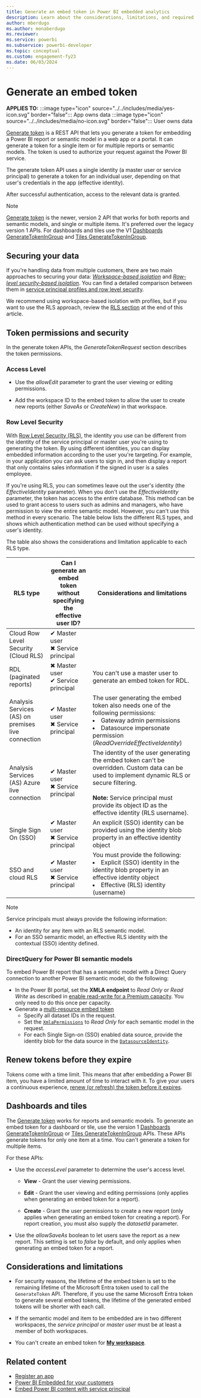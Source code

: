 ```yaml
---
title: Generate an embed token in Power BI embedded analytics
description: Learn about the considerations, limitations, and required permissions for generating an embed token.
author: mberdugo
ms.author: monaberdugo
ms.reviewer:
ms.service: powerbi
ms.subservice: powerbi-developer
ms.topic: conceptual
ms.custom: engagement-fy23
ms.date: 06/03/2024
---
```


# Generate an embed token

**APPLIES TO:** :::image type="icon" source="../../includes/media/yes-icon.svg" border="false":::&nbsp;App&nbsp;owns&nbsp;data :::image type="icon" source="../../includes/media/no-icon.svg" border="false":::&nbsp;User&nbsp;owns&nbsp;data

[Generate token](/rest/api/power-bi/embed-token/generate-token) is a REST API that lets you generate a token for embedding a Power BI report or semantic model in a web app or a portal. It can generate a token for a single item or for multiple reports or semantic models. The token is used to authorize your request against the Power BI service.

The generate token API uses a single identity (a master user or service principal) to generate a token for an individual user, depending on that user's credentials in the app (effective identity).

After successful authentication, access to the relevant data is granted.

> [!NOTE]
> [Generate token](/rest/api/power-bi/embed-token/generate-token) is the newer, version 2 API that works for both reports and semantic models, and single or multiple items. It's preferred over the legacy version 1 APIs. For dashboards and tiles use the V1 [Dashboards GenerateTokenInGroup](/rest/api/power-bi/embedtoken/datasets_generatetokeningroup) and [Tiles GenerateTokenInGroup](/rest/api/power-bi/embed-token/tiles-generate-token-in-group).

## Securing your data

If you're handling data from multiple customers, there are two main approaches to securing your data: [*Workspace-based isolation*](embed-multi-tenancy.md) and [*Row-level security-based isolation*](./embedded-row-level-security.md). You can find a detailed comparison between them in [service principal profiles and row level security](embed-multi-tenancy.md#row-level-security).

We recommend using workspace-based isolation with profiles, but if you want to use the RLS approach, review the [RLS section](generate-embed-token.md#row-level-security) at the end of this article.

## Token permissions and security

In the generate token APIs, the *GenerateTokenRequest* section describes the token permissions.

### Access Level

* Use the *allowEdit* parameter to grant the user viewing or editing permissions.
  
* Add the workspace ID to the embed token to allow the user to create new reports (either *SaveAs* or *CreateNew*) in that workspace.

### Row Level Security

With [Row Level Security (RLS)](embedded-row-level-security.md), the identity you use can be different from the identity of the service principal or master user you're using to generating the token. By using different identities, you can display embedded information according to the user you're targeting. For example, in your application you can ask users to sign in, and then display a report that only contains sales information if the signed in user is a sales employee.

If you're using RLS, you can sometimes leave out the user's identity (the *EffectiveIdentity* parameter). When you don't use the *EffectiveIdentity* parameter, the token has access to the entire database. This method can be used to grant access to users such as admins and managers, who have permission to view the entire semantic model. However, you can't use this method in every scenario. The table below lists the different RLS types, and shows which authentication method can be used without specifying a user's identity.

The table also shows the considerations and limitation applicable to each RLS type.

|RLS type  |Can I generate an embed token without specifying the effective user ID?  |Considerations and limitations  |
|---------|---------|---------|
|Cloud Row Level Security (Cloud RLS)      |✔ Master user<br/>✖ Service principal          |         |
|RDL (paginated reports)     |✖ Master user<br/>✔ Service principal        |You can't use a master user to generate an embed token for RDL.         |
|Analysis Services (AS) on premises live connection    |✔ Master user<br/>✖ Service principal         |The user generating the embed token also needs one of the following permissions:<li>Gateway admin permissions</li><li>Datasource impersonate permission (*ReadOverrideEffectiveIdentity*)</li>         |
|Analysis Services (AS) Azure live connection    |✔ Master user<br/>✖ Service principal         |The identity of the user generating the embed token can't be overridden. Custom data can be used to implement dynamic RLS or secure filtering.<br/><br/>**Note:** Service principal must provide its object ID as the effective identity (RLS username).         |
|Single Sign On (SSO)     |✔ Master user<br/>✖ Service principal         |An explicit (SSO) identity can be provided using the identity blob property in an effective identity object         |
|SSO and cloud RLS     |✔ Master user<br/>✖ Service principal         |You must provide the following:<li>Explicit (SSO) identity in the identity blob property in an effective identity object</li><li>Effective (RLS) identity (username)</li>         |

>[!NOTE]
>Service principals must always provide the following information:
>
>* An identity for any item with an RLS semantic model.
>* For an SSO semantic model, an effective RLS identity with the contextual (SSO) identity defined.

### DirectQuery for Power BI semantic models

To embed Power BI report that has a semantic model with a Direct Query connection to another Power BI semantic model, do the following:

* In the Power BI portal, set the **XMLA endpoint** to *Read Only* or *Read Write* as described in [enable read-write for a Premium capacity](../../enterprise/service-premium-connect-tools.md#to-enable-read-write-for-a-premium-capacity). You only need to do this once per capacity.
* Generate a [multi-resource embed token](/rest/api/power-bi/embed-token/generate-token)
  * Specify all dataset IDs in the request.
  * Set the [`XmlaPermissions`](/rest/api/power-bi/embed-token/generate-token#xmlapermissions) to *Read Only* for each semantic model in the request.
  * For each Single Sign-on (SSO) enabled data source, provide the identity blob for the data source in the [`DatasourceIdentity`](/rest/api/power-bi/embed-token/generate-token#datasourceidentity).

## Renew tokens before they expire

Tokens come with a time limit. This means that after embedding a Power BI item, you have a limited amount of time to interact with it. To give your users a continuous experience, [renew (or refresh) the token before it expires](/javascript/api/overview/powerbi/refresh-token).

## Dashboards and tiles

The [Generate token](/rest/api/power-bi/embed-token/generate-token) works for reports and semantic models. To generate an embed token for a dashboard or tile, use the version 1 [Dashboards GenerateTokenInGroup](/rest/api/power-bi/embed-token/dashboards-generate-token-in-group) or [Tiles GenerateTokenInGroup](/rest/api/power-bi/embed-token/tiles-generate-token-in-group) APIs. These APIs generate tokens for only one item at a time. You can't generate a token for multiple items.

For these APIs:

* Use the *accessLevel* parameter to determine the user's access level.

  * **View** - Grant the user viewing permissions.

  * **Edit** - Grant the user viewing and editing permissions (only applies when generating an embed token for a report).

  * **Create** - Grant the user permissions to create a new report (only applies when generating an embed token for creating a report).    For report creation, you must also supply the *datasetId* parameter.

* Use the *allowSaveAs* boolean to let users save the report as a new report. This setting is set to *false* by default, and only applies when generating an embed token for a report.

## Considerations and limitations

* For security reasons, the lifetime of the embed token is set to the remaining lifetime of the Microsoft Entra token used to call the `GenerateToken` API. Therefore, if you use the same Microsoft Entra token to generate several embed tokens, the lifetime of the generated embed tokens will be shorter with each call.

* If the semantic model and item to be embedded are in two different workspaces, the *service principal* or *master user* must be at least a member of both workspaces.

* You can't create an embed token for [**My workspace**](../../consumer/end-user-workspaces.md#types-of-workspaces).

## Related content

* [Register an app](register-app.md)
* [Power BI Embedded for your customers](embed-sample-for-customers.md)
* [Embed Power BI content with service principal](embed-service-principal.md)
